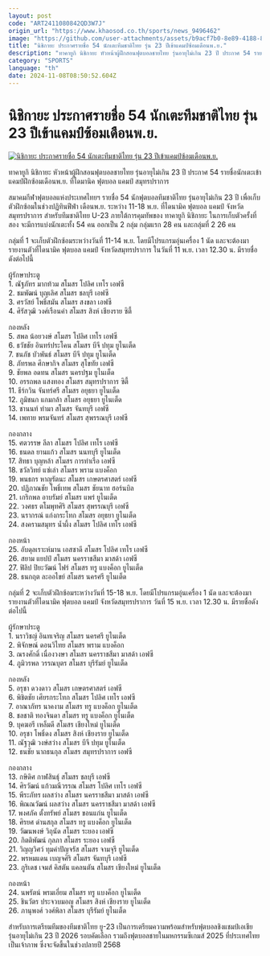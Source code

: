 ```yaml
---
layout: post
code: "ART2411080842QD3W7J"
origin_url: "https://www.khaosod.co.th/sports/news_9496462"
image: "https://github.com/user-attachments/assets/b9acf7b0-8e89-4188-8874-82b44b5e112d"
title: "นิชิกายะ ประกาศรายชื่อ 54 นักเตะทีมชาติไทย รุ่น 23 ปีเข้าแคมป์ซ้อมเดือนพ.ย."
description: "ทาคายูกิ นิชิกายะ หัวหน้าผู้ฝึกสอนฟุตบอลชายไทย รุ่นอายุไม่เกิน 23 ปี ประกาศ 54 รายชื่อนักเตะเข้าแคมป์ฝึกซ้อมเดือนพ.ย. ที่ไดมานิค ฟุตบอล แคมป์ สมุทรปราการ"
category: "SPORTS"
language: "th"
date: 2024-11-08T08:50:52.604Z
---
```


# นิชิกายะ ประกาศรายชื่อ 54 นักเตะทีมชาติไทย รุ่น 23 ปีเข้าแคมป์ซ้อมเดือนพ.ย.

[![นิชิกายะ ประกาศรายชื่อ 54 นักเตะทีมชาติไทย รุ่น 23 ปีเข้าแคมป์ซ้อมเดือนพ.ย.](https://www.khaosod.co.th/wpapp/uploads/2024/11/Nichikaya.jpg "นิชิกายะ ประกาศรายชื่อ 54 นักเตะทีมชาติไทย รุ่น 23 ปีเข้าแคมป์ซ้อมเดือนพ.ย.")](https://www.khaosod.co.th/wpapp/uploads/2024/11/Nichikaya.jpg)

ทาคายูกิ นิชิกายะ หัวหน้าผู้ฝึกสอนฟุตบอลชายไทย รุ่นอายุไม่เกิน 23 ปี ประกาศ 54 รายชื่อนักเตะเข้าแคมป์ฝึกซ้อมเดือนพ.ย. ที่ไดมานิค ฟุตบอล แคมป์ สมุทรปราการ

สมาคมกีฬาฟุตบอลแห่งประเทศไทยฯ รายชื่อ 54 นักฟุตบอลทีมชาติไทย รุ่นอายุไม่เกิน 23 ปี เพื่อเก็บตัวฝึกซ้อมในช่วงปฏิทินฟีฟ่า เดือนพ.ย. ระหว่าง 11-18 พ.ย. ที่ไดนามิค ฟุตบอล แคมป์ จังหวัดสมุทรปราการ สำหรับทีมชาติไทย U-23 ภายใต้การคุมทัพของ ทาคายูกิ นิชิกายะ ในการเก็บตัวครั้งที่สอง จะมีการแบ่งนักเตะทั้ง 54 คน ออกเป็น 2 กลุ่ม กลุ่มแรก 28 คน และกลุ่มที่ 2 26 คน

กลุ่มที่ 1 จะเก็บตัวฝึกซ้อมระหว่างวันที่ 11-14 พ.ย. โดยมีโปรแกรมอุ่นเครื่อง 1 นัด และจะต้องมารายงานตัวที่ไดนามิค ฟุตบอล แคมป์ จังหวัดสมุทรปราการ ในวันที่ 11 พ.ย. เวลา 12.30 น. มีรายชื่อดังต่อไปนี้

ผู้รักษาประตู  
1\. ณัฐภัทร มากท้วม สโมสร โปลิศ เทโร เอฟซี  
2\. ชมพัฒน์ บุญเลิศ สโมสร ชลบุรี เอฟซี  
3\. ศรวัสย์ โพธิ์สมัน สโมสร สงขลา เอฟซี  
4\. ศิรัสวุฒิ วงศ์เรือนคำ สโมสร สิงห์ เชียงราย ซิตี้

กองหลัง  
5\. สพล น้อยวงษ์ สโมสร โปลิศ เทโร เอฟซี  
6\. ธวัชชัย อินทร์ประโคน สโมสร บีจี ปทุม ยูไนเต็ด  
7\. ชนภัช บัวพันธ์ สโมสร บีจี ปทุม ยูไนเต็ด  
8\. ภัทรพล ศึกษากิจ สโมสร สุโขทัย เอฟซี  
9\. ชัยพล อดทน สโมสร นครปฐม ยูไนเต็ด  
10\. อรรถพล แสงทอง สโมสร สมุทรปราการ ซิตี้  
11\. ธีร์กวิน จันทร์ศรี สโมสร อยุธยา ยูไนเต็ด  
12\. ภูมิชนก แกมกล้า สโมสร อยุธยา ยูไนเต็ด  
13\. ชานนท์ ทำมา สโมสร จันทบุรี เอฟซี  
14\. เพทาย พรมจันทร์ สโมสร สุพรรณบุรี เอฟซี

กองกลาง  
15\. ศตวรรษ ลีลา สโมสร โปลิศ เทโร เอฟซี  
16\. ธนดล ยานแก้ว สโมสร นนทบุรี ยูไนเต็ด  
17\. สิทธา บุญหล้า สโมสร การท่าเรือ เอฟซี  
18\. ชวัลวิทย์ แซ่เล่า สโมสร พราม แบงค็อก  
19\. พนธกร หาญรัตนะ สโมสร เกษตรศาสตร์ เอฟซี  
20\. ปฏิภาณชัย โพธิ์เทพ สโมสร ชัยนาท ฮอร์นบิล  
21\. เกริกพล อาบรัมย์ สโมสร แพร่ ยูไนเต็ด  
22\. วงศธร ตโมพุทศิริ สโมสร สุพรรณบุรี เอฟซี  
23\. นรากรณ์ แก่งกระโทก สโมสร อยุธยา ยูไนเต็ด  
24\. สงครามสมุทร น้ำผึ้ง สโมสร โปลิศ เทโร เอฟซี

กองหน้า  
25\. อับดุลเราะห์มาน เอสซาดี สโมสร โปลิศ เทโร เอฟซี  
26\. สยาม แยปป์ สโมสร นครราชสีมา มาสด้า เอฟซี  
27\. ฟิลิป ปิยะวัฒน์ ไฟร์ สโมสร ทรู แบงค็อก ยูไนเต็ด  
28\. ธนกฤต ละออไขย์ สโมสร นครศรี ยูไนเต็ด

กลุ่มที่ 2 จะเก็บตัวฝึกซ้อมระหว่างวันที่ 15-18 พ.ย. โดยมีโปรแกรมอุ่นเครื่อง 1 นัด และจะต้องมารายงานตัวที่ไดนามิค ฟุตบอล แคมป์ จังหวัดสมุทรปราการ วันที่ 15 พ.ย. เวลา 12.30 น. มีรายชื่อดังต่อไปนี้

ผู้รักษาประตู  
1\. นราวิชญ์ อินทเจริญ สโมสร นครศรี ยูไนเต็ด  
2\. พิจักษณ์ ดอนวิไทย สโมสร พราม แบงค็อก  
3\. ณรงศักดิ์ เนื่องวงษา สโมสร นครราชสีมา มาสด้า เอฟซี  
4\. ภูมิวรพล วรรณบุตร สโมสร บุรีรัมย์ ยูไนเต็ด

กองหลัง  
5\. อรุชา ดวงดาว สโมสร เกษตรศาสตร์ เอฟซี  
6\. พิชิตชัย เศียรกระโทก สโมสร โปลิศ เทโร เอฟซี  
7\. อาณาภัทร นาคงาม สโมสร ทรู แบงค็อก ยูไนเต็ด  
8\. ชลชาติ ทองจินดา สโมสร ทรู แบงค็อก ยูไนเต็ด  
9\. บุคฆอรี เหล็มดี สโมสร เชียงใหม่ ยูไนเต็ด  
10\. อรุชา โพธิ์ดง สโมสร สิงห์ เชียงราย ยูไนเต็ด  
11\. ณัฐวุฒิ วงษ์สว่าง สโมสร บีจี ปทุม ยูไนเต็ด  
12\. ธนชัย นาถธนกุล สโมสร สมุทรปราการ เอฟซี

กองกลาง  
13\. กษิดิศ กาฬสินธุ์ สโมสร ชลบุรี เอฟซี  
14\. ศิรวัฒน์ แก้วมณีวรรณ สโมสร โปลิศ เทโร เอฟซี  
15\. พีระภัทร ผลสว่าง สโมสร นครราชสีมา มาสด้า เอฟซี  
16\. พิณณวัฒน์ ผลสว่าง สโมสร นครราชสีมา มาสด้า เอฟซี  
17\. พงศภัค ตั้งทรัพย์ สโมสร ขอนแก่น ยูไนเต็ด  
18\. ศิรยศ ด่านสกุล สโมสร ทรู แบงค็อก ยูไนเต็ด  
19\. วัฒนพงษ์ วิถุนัด สโมสร ระยอง เอฟซี  
20\. กิตติพัฒน์ กุลภา สโมสร ระยอง เอฟซี  
21\. วิญญวิศว์ ทุมคำปัญจรัส สโมสร จามจุรี ยูไนเต็ด  
22\. พรหมแดน เบญจศิริ สโมสร จันทบุรี เอฟซี  
23\. ภูริเดช เจมส์ คิสตัน แคลนตัน สโมสร เชียงใหม่ ยูไนเต็ด

กองหน้า  
24\. นพรัตน์ พรมเอี่ยม สโมสร ทรู แบงค็อก ยูไนเต็ด  
25\. ชินวัตร ประจวบมอญ สโมสร สิงห์ เชียงราย ยูไนเต็ด  
26\. ภานุพงศ์ วงศ์พิลา สโมสร บุรีรัมย์ ยูไนเต็ด

สำหรับการเตรียมทีมของทีมชาติไทย ยู-23 เป็นการเตรียมความพร้อมสำหรับฟุตบอลชิงแชมป์เอเชีย รุ่นอายุไม่เกิน 23 ปี 2026 รอบคัดเลือก รวมถึงฟุตบอลชายในมหกรรมซีเกมส์ 2025 ที่ประเทศไทยเป็นเจ้าภาพ ซึ่งจะจัดขึ้นในช่วงปลายปี 2568